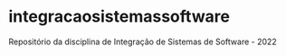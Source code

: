 # integracaosistemassoftware
Repositório da disciplina de Integração de Sistemas de Software - 2022
